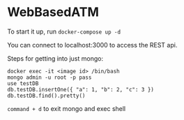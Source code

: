 # WebBasedATM

To start it up, run `docker-compose up -d`

You can connect to localhost:3000 to access the REST api.

Steps for getting into just mongo:

```
docker exec -it <image id> /bin/bash
mongo admin -u root -p pass
use testDB
db.testDB.insertOne({ "a": 1, "b": 2, "c": 3 })
db.testDB.find().pretty()
```

`command + d` to exit mongo and exec shell